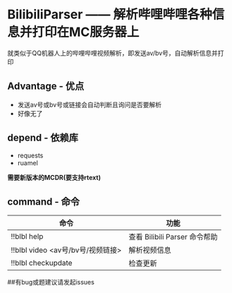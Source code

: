 # BilibiliParser —— 解析哔哩哔哩各种信息并打印在MC服务器上
就类似于QQ机器人上的哔哩哔哩视频解析，即发送av/bv号，自动解析信息并打印

## Advantage - 优点
- 发送av号或bv号或链接会自动判断且询问是否要解析
- 好像无了

## depend - 依赖库
- requests
- ruamel

**需要新版本的MCDR(要支持rtext)**

## command - 命令
| 命令 | 功能 |
| ------------ | ------------ |
| !!blbl help | 查看 Bilibili Parser 命令帮助 |
| !!blbl video <av号/bv号/视频链接> | 解析视频信息 |
| !!blbl checkupdate | 检查更新 |

##有bug或题建议请发起issues
